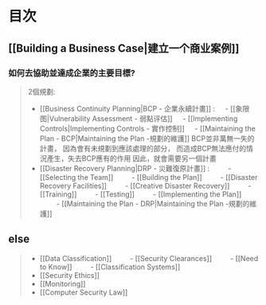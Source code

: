 # 目次
## [[Building a Business Case|建立一个商业案例]]
### **如何去協助並達成企業的主要目標?**
> 2個規劃:
>	- [[Business Continuity Planning|BCP - 企業永續計畫]] :
>	$\quad$- [[象限图|Vulnerability Assessment - 弱點评估]]
>	$\quad$- [[Implementing Controls|Implementing Controls - 實作控制]]
>	$\quad$- [[Maintaining the Plan - BCP|Maintaining the Plan -規劃的維護]]
>	BCP並非萬無一失的計畫，
>	因為會有未規劃到應該處理的部分，
>	而造成BCP無法應付的情況產生，失去BCP應有的作用
>	因此，就會需要另一個計畫
>	- [[Disaster Recovery Planning|DRP - 災難復原計畫]] :
>	$\quad$$\quad$- [[Selecting the Team]]
>	$\quad$$\quad$- [[Building the Plan]]
>	$\quad$$\quad$- [[Disaster Recovery Facilities]]
>	$\quad$$\quad$- [[Creative Disaster Recovery]]
>	$\quad$$\quad$- [[Training]]
>	$\quad$$\quad$- [[Testing]]
>	$\quad$$\quad$- [[Implementing the Plan]]
>	$\quad$$\quad$- [[Maintaining the Plan - DRP|Maintaining the Plan -規劃的維護]]
## else

>- [[Data Classification]]
>$\quad$$\quad$- [[Security Clearances]]
>$\quad$$\quad$- [[Need to Know]]
>$\quad$$\quad$- [[Classification Systems]]
>- [[Security Ethics]]
>- [[Monitoring]]
>- [[Computer Security Law]]